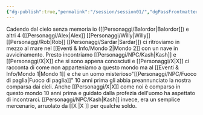 ```yaml
---
{"dg-publish":true,"permalink":"/session/session01/","dgPassFrontmatter":true}
---
```


Cadendo dal cielo senza memoria  io ([[Personaggi/Balordor\|Balordor]]) e altri 4 ([[Personaggi/Alex\|Alex]] [[Personaggi/Willy\|Willy]] [[Personaggi/Rob\|Rob]] [[Personaggi/Sardar\|Sardar]]) ci ritroviamo in mezzo al mare nel [[Eventi & Info/Mondo 2\|Mondo 2]] con un nave in avvicinamento. Presto incontriamo [[Personaggi/NPC/Kash\|Kash]] e [[Personaggi/X\|X]] che si sono appena conosciuti e [[Personaggi/X\|X]] ci racconta di come non apparteniamo a questo mondo ma al [[Eventi & Info/Mondo 1\|Mondo 1]] e che un uomo misterioso"[[Personaggi/NPC/Fuoco di paglia\|Fuoco di paglia]]" 10 anni prima gli abbia preannunciato la nostra comparsa dai cieli. Anche [[Personaggi/X\|X]] come noi è comparso in questo mondo 10 anni prima e guidato dalla profezia dell'uomo ha aspettato di incontrarci. [[Personaggi/NPC/Kash\|Kash]] invece, era un semplice mercenario, arruolato da [[X \|X ]] per qualche soldo.